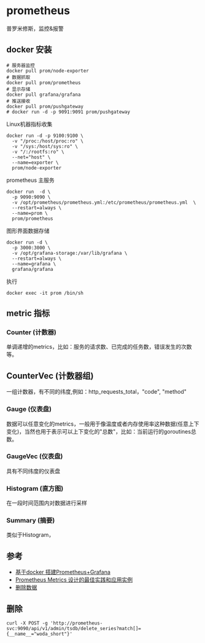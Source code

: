 # prometheus

普罗米修斯，监控&报警

## docker 安装

```shell
# 服务器监控
docker pull prom/node-exporter
# 数据抓取
docker pull prom/prometheus
# 显示存储
docker pull grafana/grafana
# 推送接收
docker pull prom/pushgateway
# docker run -d -p 9091:9091 prom/pushgateway
```

Linux机器指标收集

```shell
docker run -d -p 9100:9100 \
  -v "/proc:/host/proc:ro" \
  -v "/sys:/host/sys:ro" \
  -v "/:/rootfs:ro" \
  --net="host" \
  --name=exporter \
  prom/node-exporter
```

prometheus 主服务

```shell
docker run  -d \
  -p 9090:9090 \
  -v /opt/prometheus/prometheus.yml:/etc/prometheus/prometheus.yml  \
  --restart=always \
  --name=prom \
  prom/prometheus
```

图形界面数据存储

```shell
docker run -d \
  -p 3000:3000 \
  -v /opt/grafana-storage:/var/lib/grafana \
  --restart=always \
  --name=grafana \
  grafana/grafana
```

执行

```shell
docker exec -it prom /bin/sh
```

## metric 指标

### Counter (计数器)

单调递增的metrics，比如：服务的请求数、已完成的任务数，错误发生的次数等。

## CounterVec (计数器组)

一组计数器，有不同的纬度,例如：http_requests_total，"code", "method"

### Gauge (仪表盘)

数据可以任意变化的metrics，一般用于像温度或者内存使用率这种数据(任意上下变化)，当然也用于表示可以上下变化的"总数"，比如：当前运行的goroutines总数。

### GaugeVec (仪表盘)

具有不同纬度的仪表盘

### Histogram (直方图)

在一段时间范围内对数据进行采样

### Summary (摘要)

类似于Histogram，

## 参考

* [基于docker 搭建Prometheus+Grafana](https://www.cnblogs.com/xiao987334176/p/9930517.html)
* [Prometheus Metrics 设计的最佳实践和应用实例](https://blog.csdn.net/yunxiao6/article/details/108650064)
* [删除数据](https://www.qikqiak.com/post/prometheus-delete-metrics/)

## 删除

```shell
curl -X POST -g 'http://prometheus-svc:9090/api/v1/admin/tsdb/delete_series?match[]={__name__="woda_short"}'
```
